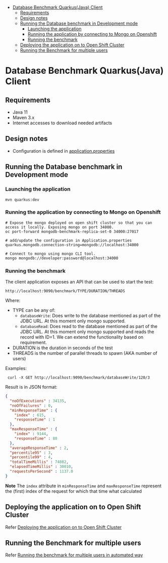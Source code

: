 - [Database Benchmark Quarkus(Java) Client](#database-benchmark-quarkus-java--client)
  * [Requirements](#requirements)
  * [Design notes](#design-notes)
  * [Running the Database benchmark in Development mode](#running-the-database-benchmark-in-development-mode)
    + [Launching the application](#launching-the-application)
    + [Running the application by connecting to Mongo on Openshift](#running-the-application-by-connecting-to-mongo-on-openshift)
    + [Running the benchmark](#running-the-benchmark)
  * [Deploying the application on to Open Shift Cluster](#deploying-the-application-on-to-open-shift-cluster)
  * [Running the Benchmark for multiple users](#running-the-benchmark-for-multiple-users)

# Database Benchmark Quarkus(Java) Client

## Requirements
* Java 11
* Maven 3.x
* Internet accesses to download needed artifacts

## Design notes
 * Configuration is defined in [application.properties](./src/main/resources/application.properties)

## Running the Database benchmark in Development mode

### Launching the application
```shell
mvn quarkus:dev
```

### Running the application by connecting to Mongo on Openshift

```shell
# Expose the mongo deployed on open shift cluster so that you can access it locally. Exposing mongo on port 34000.
oc port-forward mongodb-benchmark-replica-set-0 34000:27017

# add/update the configuration in Application.properties
quarkus.mongodb.connection-string=mongodb://localhost:34000

# Connect to mongo using mongo CLI tool.
mongo mongodb://developer:password@localhost:34000
```


### Running the benchmark

The client application exposes an API that can be used to start the test:
```properties
http://localhost:9090/benchmark/TYPE/DURATION/THREADS
```
Where:
* TYPE can be any of:
  * `databaseWrite`: Does write to the database mentioned as part of the JDBC URL. At this moment only mongo supported. 
  * `databaseRead`: Does read to the database mentioned as part of the JDBC URL. At this moment only mongo supported and reads the record with ID=1. We can extend the functionality based on requirement.
* DURATION is the duration in seconds of the test
* THREADS is the number of parallel threads to spawn (AKA number of users)



Examples:
```shell
 curl -X GET http://localhost:9090/benchmark/databaseWrite/120/3
```
Result is in JSON format:
```json
{
  "noOfExecutions" : 34135,
  "noOfFailures" : 0,
  "minResponseTime" : {
    "index" : 615,
    "responseTime" : 1
  },
  "maxResponseTime" : {
    "index" : 9144,
    "responseTime" : 80
  },
  "averageResponseTime" : 2,
  "percentile95" : 3,
  "percentile99" : 4,
  "totalTimeMillis" : 74882,
  "elapsedTimeMillis" : 30010,
  "requestsPerSecond" : 1137.0
}
```
**Note** The `index` attribute in `minResponseTime` and `maxResponseTime` represent the (first) index of the request 
for which that time what calculated

## Deploying the application on to Open Shift Cluster
Refer [Deploying the application on to Open Shift Cluster](./open-shift/)

## Running the Benchmark for multiple users
Refer [Running the benchmark for multiple users in automated way](./scripts/)